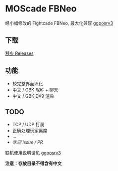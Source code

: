 MOScade FBNeo
================
经小幅修改的 Fightcade FBNeo, 最大化兼容 [ggposrv3](https://github.com/greats3an/ggposrv3)
## 下载
[移步 Releases](https://github.com/greats3an/moscade-fbneo/releases)

## 功能
- 较完整界面汉化
- 中文 / GBK 昵称 + 聊天
- 中文 / GBK DX9 渲染

## TODO
- TCP / UDP 打洞
- 正确处理玩家离席
- ...
- *欢迎 Issue / PR*

联机使用说明请见 [ggposrv3](https://github.com/greats3an/ggposrv3)

**注意：存放目录不得含有中文**
